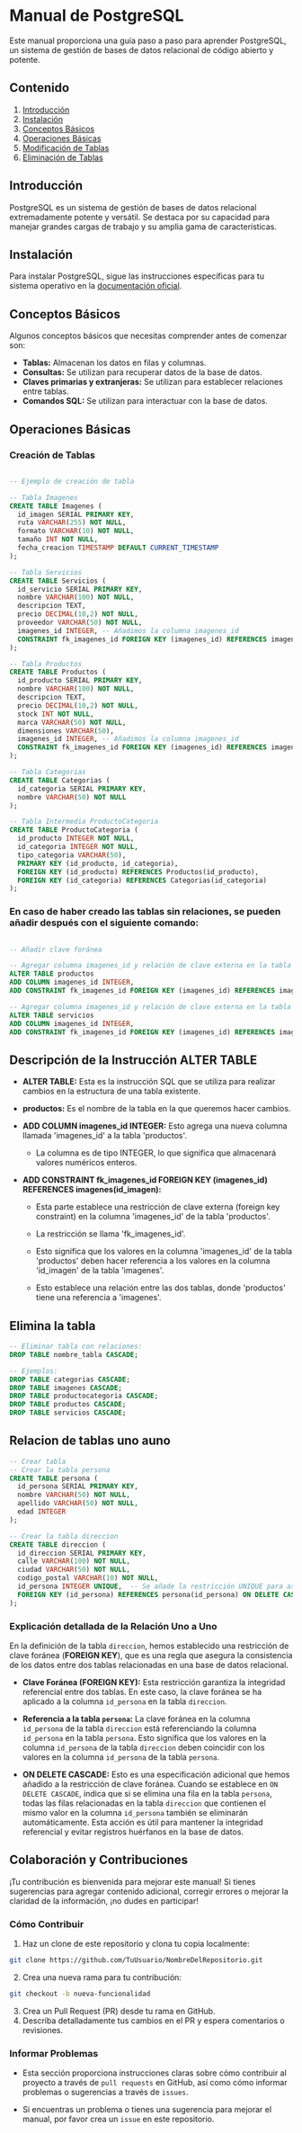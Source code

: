 # Manual de PostgreSQL

Este manual proporciona una guía paso a paso para aprender PostgreSQL, un sistema de gestión de bases de datos relacional de código abierto y potente.

## Contenido

1. [Introducción](#introducción)
2. [Instalación](#instalación)
3. [Conceptos Básicos](#conceptos-básicos)
4. [Operaciones Básicas](#operaciones-básicas)
5. [Modificación de Tablas](#modificación-de-tablas)
6. [Eliminación de Tablas](#eliminación-de-tablas)

## Introducción

PostgreSQL es un sistema de gestión de bases de datos relacional extremadamente potente y versátil. Se destaca por su capacidad para manejar grandes cargas de trabajo y su amplia gama de características.

## Instalación

Para instalar PostgreSQL, sigue las instrucciones específicas para tu sistema operativo en la [documentación oficial](https://www.postgresql.org/docs/).

## Conceptos Básicos

Algunos conceptos básicos que necesitas comprender antes de comenzar son:

- **Tablas:** Almacenan los datos en filas y columnas.
- **Consultas:** Se utilizan para recuperar datos de la base de datos.
- **Claves primarias y extranjeras:** Se utilizan para establecer relaciones entre tablas.
- **Comandos SQL:** Se utilizan para interactuar con la base de datos.

## Operaciones Básicas

### Creación de Tablas

```sql

-- Ejemplo de creación de tabla

-- Tabla Imagenes
CREATE TABLE Imagenes (
  id_imagen SERIAL PRIMARY KEY,
  ruta VARCHAR(255) NOT NULL,
  formato VARCHAR(10) NOT NULL,
  tamaño INT NOT NULL,
  fecha_creacion TIMESTAMP DEFAULT CURRENT_TIMESTAMP
);

-- Tabla Servicios
CREATE TABLE Servicios (
  id_servicio SERIAL PRIMARY KEY,
  nombre VARCHAR(100) NOT NULL,
  descripcion TEXT,
  precio DECIMAL(10,2) NOT NULL,
  proveedor VARCHAR(50) NOT NULL,
  imagenes_id INTEGER, -- Añadimos la columna imagenes_id
  CONSTRAINT fk_imagenes_id FOREIGN KEY (imagenes_id) REFERENCES imagenes(id_imagen)
);

-- Tabla Productos
CREATE TABLE Productos (
  id_producto SERIAL PRIMARY KEY,
  nombre VARCHAR(100) NOT NULL,
  descripcion TEXT,
  precio DECIMAL(10,2) NOT NULL,
  stock INT NOT NULL,
  marca VARCHAR(50) NOT NULL,
  dimensiones VARCHAR(50),
  imagenes_id INTEGER, -- Añadimos la columna imagenes_id
  CONSTRAINT fk_imagenes_id FOREIGN KEY (imagenes_id) REFERENCES imagenes(id_imagen)
);

-- Tabla Categorias
CREATE TABLE Categorias (
  id_categoria SERIAL PRIMARY KEY,
  nombre VARCHAR(50) NOT NULL
);

-- Tabla Intermedia ProductoCategoria
CREATE TABLE ProductoCategoria (
  id_producto INTEGER NOT NULL,
  id_categoria INTEGER NOT NULL,
  tipo_categoria VARCHAR(50),
  PRIMARY KEY (id_producto, id_categoria),
  FOREIGN KEY (id_producto) REFERENCES Productos(id_producto),
  FOREIGN KEY (id_categoria) REFERENCES Categorias(id_categoria)
);
```

### En caso de haber creado las tablas sin relaciones, se pueden añadir después con el siguiente comando:

```sql

-- Añadir clave foránea

-- Agregar columna imagenes_id y relación de clave externa en la tabla Productos
ALTER TABLE productos
ADD COLUMN imagenes_id INTEGER,
ADD CONSTRAINT fk_imagenes_id FOREIGN KEY (imagenes_id) REFERENCES imagenes(id_imagen);

-- Agregar columna imagenes_id y relación de clave externa en la tabla Servicios
ALTER TABLE servicios
ADD COLUMN imagenes_id INTEGER,
ADD CONSTRAINT fk_imagenes_id FOREIGN KEY (imagenes_id) REFERENCES imagenes(id_imagen);
```

## Descripción de la Instrucción ALTER TABLE

- **ALTER TABLE:** Esta es la instrucción SQL que se utiliza para realizar cambios en la estructura de una tabla existente.

- **productos:** Es el nombre de la tabla en la que queremos hacer cambios.

- **ADD COLUMN imagenes_id INTEGER:** Esto agrega una nueva columna llamada 'imagenes_id' a la tabla 'productos'.

  - La columna es de tipo INTEGER, lo que significa que almacenará valores numéricos enteros.

- **ADD CONSTRAINT fk_imagenes_id FOREIGN KEY (imagenes_id) REFERENCES imagenes(id_imagen):**

  - Esta parte establece una restricción de clave externa (foreign key constraint) en la columna 'imagenes_id' de la tabla 'productos'.

  - La restricción se llama 'fk_imagenes_id'.

  - Esto significa que los valores en la columna 'imagenes_id' de la tabla 'productos' deben hacer referencia a los valores en la columna 'id_imagen' de la tabla 'imagenes'.

  - Esto establece una relación entre las dos tablas, donde 'productos' tiene una referencia a 'imagenes'.

## Elimina la tabla

```sql
-- Eliminar tabla con relaciones:
DROP TABLE nombre_tabla CASCADE;

-- Ejemplos:
DROP TABLE categorias CASCADE;
DROP TABLE imagenes CASCADE;
DROP TABLE productocategoria CASCADE;
DROP TABLE productos CASCADE;
DROP TABLE servicios CASCADE;
```

## Relacion de tablas uno auno

```sql
-- Crear tabla
-- Crear la tabla persona
CREATE TABLE persona (
  id_persona SERIAL PRIMARY KEY,
  nombre VARCHAR(50) NOT NULL,
  apellido VARCHAR(50) NOT NULL,
  edad INTEGER
);

-- Crear la tabla direccion
CREATE TABLE direccion (
  id_direccion SERIAL PRIMARY KEY,
  calle VARCHAR(100) NOT NULL,
  ciudad VARCHAR(50) NOT NULL,
  codigo_postal VARCHAR(10) NOT NULL,
  id_persona INTEGER UNIQUE,  -- Se añade la restricción UNIQUE para asegurar que cada dirección esté asociada a una sola persona
  FOREIGN KEY (id_persona) REFERENCES persona(id_persona) ON DELETE CASCADE  -- Se establece la clave foránea con opción de eliminación en cascada
);
```

### Explicación detallada de la Relación Uno a Uno

En la definición de la tabla `direccion`, hemos establecido una restricción de clave foránea (**FOREIGN KEY**), que es una regla que asegura la consistencia de los datos entre dos tablas relacionadas en una base de datos relacional.

- **Clave Foránea (FOREIGN KEY):** Esta restricción garantiza la integridad referencial entre dos tablas. En este caso, la clave foránea se ha aplicado a la columna `id_persona` en la tabla `direccion`.

- **Referencia a la tabla `persona`:** La clave foránea en la columna `id_persona` de la tabla `direccion` está referenciando la columna `id_persona` en la tabla `persona`. Esto significa que los valores en la columna `id_persona` de la tabla `direccion` deben coincidir con los valores en la columna `id_persona` de la tabla `persona`.

- **ON DELETE CASCADE:** Esto es una especificación adicional que hemos añadido a la restricción de clave foránea. Cuando se establece en `ON DELETE CASCADE`, indica que si se elimina una fila en la tabla `persona`, todas las filas relacionadas en la tabla `direccion` que contienen el mismo valor en la columna `id_persona` también se eliminarán automáticamente. Esta acción es útil para mantener la integridad referencial y evitar registros huérfanos en la base de datos.

## Colaboración y Contribuciones

¡Tu contribución es bienvenida para mejorar este manual! Si tienes sugerencias para agregar contenido adicional, corregir errores o mejorar la claridad de la información, ¡no dudes en participar!

### Cómo Contribuir

1. Haz un clone de este repositorio y clona tu copia localmente:

```bash
git clone https://github.com/TuUsuario/NombreDelRepositorio.git
```

2. Crea una nueva rama para tu contribución:

```bash
git checkout -b nueva-funcionalidad
```

3. Crea un Pull Request (PR) desde tu rama en GitHub.
4. Describa detalladamente tus cambios en el PR y espera comentarios o revisiones.

### Informar Problemas

- Esta sección proporciona instrucciones claras sobre cómo contribuir al proyecto a través de `pull requests` en GitHub, así como cómo informar problemas o sugerencias a través de `issues`.

- Si encuentras un problema o tienes una sugerencia para mejorar el manual, por favor crea un `issue` en este repositorio.